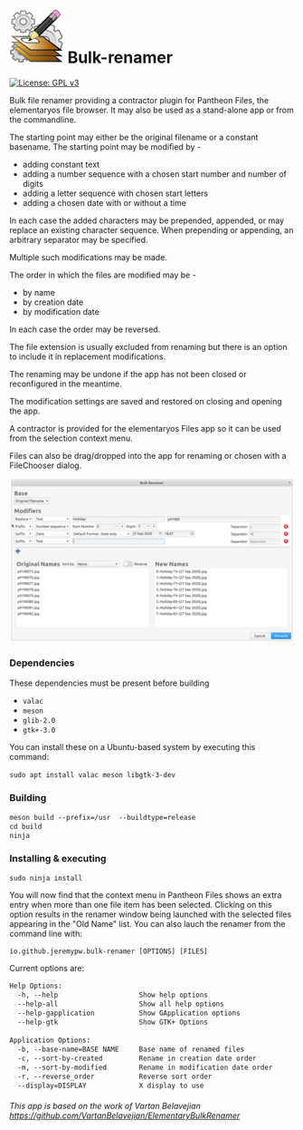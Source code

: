 # ![icon](data/icons/io.github.jeremypw.bulk-renamer-48.svg) Bulk-renamer
[![License: GPL v3](https://img.shields.io/badge/License-GPL%20v3-blue.svg)](http://www.gnu.org/licenses/gpl-3.0)

Bulk file renamer providing a contractor plugin for Pantheon Files, the elementaryos file browser.
It may also be used as a stand-alone app or from the commandline.

The starting point may either be the original filename or a constant basename.
The starting point may be modified by -

* adding constant text
* adding a number sequence with a chosen start number and number of digits
* adding a letter sequence with chosen start letters
* adding a chosen date with or without a time

In each case the added characters may be prepended, appended, or may replace an existing character sequence.
When prepending or appending, an arbitrary separator may be specified.

Multiple such modifications may be made.

The order in which the files are modified may be -

* by name
* by creation date
* by modification date

In each case the order may be reversed.

The file extension is usually excluded from renaming but there is an option to include it in replacement modifications.

The renaming may be undone if the app has not been closed or reconfigured in the meantime.

The modification settings are saved and restored on closing and opening the app.

A contractor is provided for the elementaryos Files app so it can be used from the selection context menu.

Files can also be drag/dropped into the app for renaming or chosen with a FileChooser dialog.

![Screenshot](/data/Screenshots/mainwindow.png?raw=true "Screenshot")

### Dependencies
These dependencies must be present before building
 - `valac`
 - `meson`
 - `glib-2.0`
 - `gtk+-3.0`

 You can install these on a Ubuntu-based system by executing this command:

 `sudo apt install valac meson libgtk-3-dev`

### Building
```
meson build --prefix=/usr  --buildtype=release
cd build
ninja
```

### Installing & executing
```
sudo ninja install
```

You will now find that the context menu in Pantheon Files shows an extra entry when more than one file item
has been selected. Clicking on this option results in the renamer window being launched with the selected files
appearing in the "Old Name" list.  You can also lauch the renamer from the command line with:
```
io.github.jeremypw.bulk-renamer [OPTIONS] [FILES]
```

Current options are:

```
Help Options:
  -h, --help                    Show help options
  --help-all                    Show all help options
  --help-gapplication           Show GApplication options
  --help-gtk                    Show GTK+ Options

Application Options:
  -b, --base-name=BASE NAME     Base name of renamed files
  -c, --sort-by-created         Rename in creation date order
  -m, --sort-by-modified        Rename in modification date order
  -r, --reverse_order           Reverse sort order
  --display=DISPLAY             X display to use

```

###### *This app is based on the work of Vartan Belavejian <https://github.com/VartanBelavejian/ElementaryBulkRenamer>*


